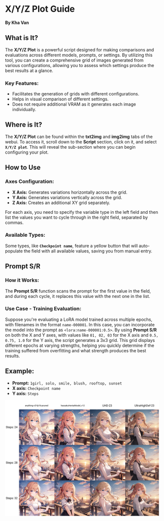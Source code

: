 # X/Y/Z Plot Guide  
**By Kha Van**  

## What is It?

The **X/Y/Z Plot** is a powerful script designed for making comparisons and evaluations across different models, prompts, or settings. By utilizing this tool, you can create a comprehensive grid of images generated from various configurations, allowing you to assess which settings produce the best results at a glance.

### Key Features:
- Facilitates the generation of grids with different configurations.
- Helps in visual comparison of different settings.
- Does not require additional VRAM as it generates each image individually.

## Where is It?

The **X/Y/Z Plot** can be found within the **txt2img** and **img2img** tabs of the webui. To access it, scroll down to the **Script** section, click on it, and select **`X/Y/Z plot`**. This will reveal the sub-section where you can begin configuring your plot.

## How to Use

### Axes Configuration:
- **X Axis:** Generates variations horizontally across the grid.
- **Y Axis:** Generates variations vertically across the grid.
- **Z Axis:** Creates an additional XY grid separately.

For each axis, you need to specify the variable type in the left field and then list the values you want to cycle through in the right field, separated by commas.

### Available Types:
Some types, like **`Checkpoint name`**, feature a yellow button that will auto-populate the field with all available values, saving you from manual entry.

## Prompt S/R

### How it Works:
The **Prompt S/R** function scans the prompt for the first value in the field, and during each cycle, it replaces this value with the next one in the list.

### Use Case - Training Evaluation:
Suppose you're evaluating a LoRA model trained across multiple epochs, with filenames in the format `name-000001`. In this case, you can incorporate the model into the prompt as `<lora:name-000001:0.5>`. By using **Prompt S/R** on both the X and Y axes, with values like `01, 02, 03` for the X axis and `0.5, 0.75, 1.0` for the Y axis, the script generates a 3x3 grid. This grid displays different epochs at varying strengths, helping you quickly determine if the training suffered from overfitting and what strength produces the best results.

## Example:

- **Prompt:** `1girl, solo, smile, blush, rooftop, sunset`
- **X axis:** `Checkpoint name`
- **Y axis:** `Steps`

<p align="center"><img src="01.jpg"></p>
